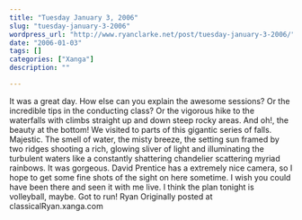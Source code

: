 ```yaml
---
title: "Tuesday January 3, 2006"
slug: "tuesday-january-3-2006"
wordpress_url: "http://www.ryanclarke.net/post/tuesday-january-3-2006/"
date: "2006-01-03"
tags: []
categories: ["Xanga"]
description: ""

---
```


It was a great day.
 How else can you explain the awesome sessions?
 Or the incredible tips in the conducting class?
 Or the vigorous hike to the waterfalls with climbs straight up and down steep rocky areas. And oh!, the beauty at the bottom! We visited to parts of this gigantic series of falls. Majestic. The smell of water, the misty breeze, the setting sun framed by two ridges shooting a rich, glowing sliver of light and illuminating the turbulent waters like a constantly shattering chandelier scattering myriad rainbows. It was gorgeous. David Prentice has a extremely nice camera, so I hope to get some fine shots of the sight on here sometime. I wish you could have been there and seen it with me live.
 I think the plan tonight is volleyball, maybe. Got to run!
 Ryan
Originally posted at classicalRyan.xanga.com
